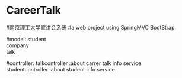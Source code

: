 # CareerTalk
#南京理工大学宣讲会系统
#a web project using SpringMVC BootStrap. 

#model:
  student</br>
  company</br>
  talk</br>
  
#controller:
  talkcontroller :about carrer talk info service</br>
  studentcontroller :about student info service</br>
